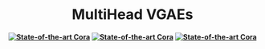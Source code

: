 <h1 align="center">MultiHead VGAEs</h1>

<h4 align="center">  
  
[![State-of-the-art Cora](https://img.shields.io/static/v1?label=State-of-the-art&message=Cora&color=F6E92D&align=center)](https://github.com/trekhleb/state-of-the-art-shitcode)
[![State-of-the-art Cora](https://img.shields.io/static/v1?label=State-of-the-art&message=Citeseer&color=F6E92D&align=center)](https://github.com/trekhleb/state-of-the-art-shitcode)
[![State-of-the-art Cora](https://img.shields.io/static/v1?label=State-of-the-art&message=Pubmed&color=F6E92D&align=center)](https://github.com/trekhleb/state-of-the-art-shitcode)
  
</h4>
